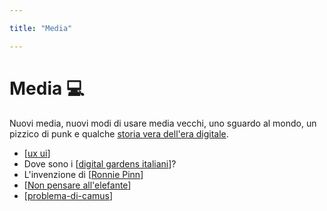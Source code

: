 ```yaml
---

title: "Media"

---
```


# Media 💻

Nuovi media, nuovi modi di usare media vecchi, uno sguardo al mondo, un pizzico di punk e qualche [storia vera dell'era digitale](https://www.adelphi.it/libro/9788845932151).

* [[ux ui]]
* Dove sono i [[digital gardens italiani]]?
* L'invenzione di [[Ronnie Pinn]]
* [[Non pensare all'elefante]]
* [[problema-di-camus]]

[//begin]: # "Autogenerated link references for markdown compatibility"
[ux ui]: ux-ui.md "UX/UI"
[digital gardens italiani]: ../digital-gardens/digital-gardens-italiani.md "Digital gardens italiani"
[Ronnie Pinn]: ronnie-pinn.md "Ronnie Pinn"
[Non pensare all'elefante]: non-pensare-all'elefante.md "Non pensare all’elefante: storia di un fallimento grosso così"
[problema-di-camus]: problema-di-camus.md "Il problema di Camus"
[//end]: # "Autogenerated link references"